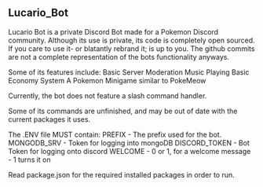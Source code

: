## Lucario_Bot
Lucario Bot is a private Discord Bot made for a Pokemon Discord community. 
Although its use is private, its code is completely open sourced. If you care to use it- or blatantly rebrand it; is up to you. The github commits are not a complete representation of the bots functionality anyways.

Some of its features include:
Basic Server Moderation
Music Playing
Basic Economy System
A Pokemon Minigame similar to PokeMeow

Currently, the bot does not feature a slash command handler.


Some of its commands are unfinished, and may be out of date with the current packages it uses.

The .ENV file MUST contain:
PREFIX - The prefix used for the bot.
MONGODB_SRV - Token for logging into mongoDB 
DISCORD_TOKEN - Bot Token for logging onto discord
WELCOME - 0 or 1, for a welcome message - 1 turns it on

Read package.json for the required installed packages in order to run. 